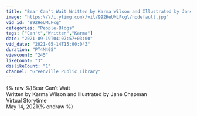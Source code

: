 ```yaml
---
title: "Bear Can't Wait Written by Karma Wilson and Illustrated by Jane Chapman"
image: "https:\/\/i.ytimg.com\/vi\/992HeUMLFcg\/hqdefault.jpg"
vid_id: "992HeUMLFcg"
categories: "People-Blogs"
tags: ["Can't","Written","Karma"]
date: "2021-09-19T04:07:57+03:00"
vid_date: "2021-05-14T15:00:04Z"
duration: "PT4M40S"
viewcount: "245"
likeCount: "3"
dislikeCount: "1"
channel: "Greenville Public Library"
---
```

{% raw %}Bear Can't Wait<br />Written by Karma Wilson and Illustrated by Jane Chapman<br />Virtual Storytime<br />May 14, 2021{% endraw %}
